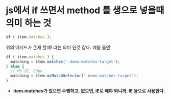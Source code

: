 # js에서 if 쓰면서 method 를 생으로 넣을때 의미 하는 것
```javascript
if ( item.matches );
```
위의 메서드가 존재 할때! 라는 의미 인것 같다. 예를 들면

```javascript
if ( item.matches ) {
  matching = item.matches('.demo-matches-target');
} else {
  // MS IE, Edge
  matching = item.msMatchSelector('.demo-matches-target');
}
```

- **item.matches가 있으면 수행하고, 없으면,  IE로 해야 되니까, IE 용으로 사용한다.**
